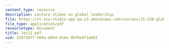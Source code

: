 ```yaml
---
content_type: resource
description: Lecture slides on global leadership.
file: https://ol-ocw-studio-app-qa.s3.amazonaws.com/courses/15-220-global-strategy-and-organization-spring-2008/2397107f569ad854dcbe9bf6e4f1e663_lec11.pdf
file_type: application/pdf
resourcetype: Document
title: lec11.pdf
uid: 2397107f-569a-d854-dcbe-9bf6e4f1e663
---
```

